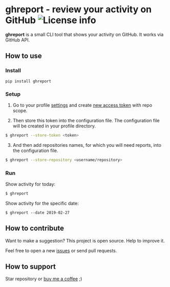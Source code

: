 **ghreport** - review your activity on GitHub 
![License info](https://img.shields.io/github/license/mashape/apistatus.svg?style=flat-square)
================================================

**ghreport** is a small CLI tool that shows your activity on GitHub. It works via GitHub API.

## How to use

### Install

`pip install ghreport`

### Setup
1. Go to your profile [settings](https://github.com/settings/tokens) and create [new access token](https://github.com/settings/tokens/new) with repo scope.

2. Then store this token into the configuration file. The configuration file will be created in your profile directory.
```bash
$ ghreport --store-token <token>
```

3. And then add repositories names, for which you will need reports, into the configuration file.
```bash
$ ghreport --store-repository <username/repository>
```

### Run
Show activity for today:
```bash
$ ghreport
```

Show activity for the specific date:
```
$ ghreport --date 2019-02-27
```

## How to contribute
Want to make a suggestion? This project is open source. Help to improve it.

Feel free to open a new [issues](https://github.com/digitalduke/ghreport/issues/) or send pull requests.

## How to support
Star repository or [buy me a coffee](https://www.buymeacoffee.com/digitalduke) ;)
